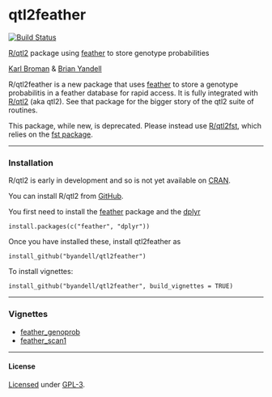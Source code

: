 # qtl2feather

[![Build Status](https://travis-ci.org/byandell/qtl2feather.svg?branch=master)](https://travis-ci.org/byandell/qtl2feather)

[R/qtl2](http://kbroman.org/qtl2) package using [feather](https://github.com/wesm/feather) to store genotype probabilities

[Karl Broman](http://kbroman.org) & [Brian Yandell](http://www.stat.wisc.edu/~yandell)

R/qtl2feather is a new package that uses [feather](https://github.com/wesm/feather) to store a genotype probabilitis in a feather database for rapid access. It is fully integrated with
[R/qtl2](http://kbroman.org/qtl2) (aka qtl2). See that package for the bigger story of the qtl2 suite of routines.

This package, while new, is deprecated. Please instead use [R/qtl2fst](https://github.com/rqtl/qtl2fst), which relies on the [fst package](http://www.fstpackage.org/).

---

### Installation

R/qtl2 is early in development and so is not yet available on
[CRAN](https://cran.r-project.org).

You can install R/qtl2 from [GitHub](https://github.com/rqtl).

You first need to install the
[feather](https://github.com/wesm/feather) package and the
[dplyr](http://dplyr.tidyverse.org/)

    install.packages(c("feather", "dplyr"))

Once you have installed these, install qtl2feather as

    install_github("byandell/qtl2feather")
    
To install vignettes:

    install_github("byandell/qtl2feather", build_vignettes = TRUE)

---

### Vignettes

- [feather_genoprob](https://github.com/byandell/qtl2feather/blob/master/vignettes/feather_genoprob.Rmd)
- [feather_scan1](https://github.com/byandell/qtl2feather/blob/master/vignettes/feather_scan1.Rmd)

---

#### License

[Licensed](License.md) under [GPL-3](https://www.r-project.org/Licenses/GPL-3).
